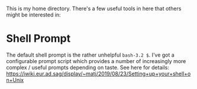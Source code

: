 This is my home directory. There's a few useful tools in here that others might be interested in:

Shell Prompt
============

The default shell prompt is the rather unhelpful `bash-3.2 $`. I've got a configurable prompt script which provides a number of increasingly more complex / useful prompts depending on taste. See here for details: https://iwiki.eur.ad.sag/display/~matj/2019/08/23/Setting+up+your+shell+on+Unix


